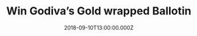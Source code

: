---
campaign-uuid: "c-77dcc3f4-af38-48db-a4ae-8c9dfd147365"
type: "Competition"
category: "Gifts"
date: "2018-09-10T13:00:00.000Z"
end-date: "2018-12-10T23:59:00.000Z"
disable-form: false
is_promoted: true
has_entry_page: true
title: "Win Godiva’s Gold wrapped Ballotin"
competition-description: "<p>Godiva has put together a special selection of chocolate\
  \ delights for you. White, milk, dark… Godiva sets out to tempt you with its iconic\
  \ gold wrapped Ballotin. A chocolate lover’s dream come true.</p>\r\n<p>Will you\
  \ share?</p>"
hero-header: "Win Godiva's Gold wrapped Ballotin"
terms-confirmation: "N/A"
banner-img: "https://assets.expresslyapp.com/asset-7705d2fd-849d-4cd7-9d12-b0399a0270e7.jpg"
logo-left-href: "http://www.godivachocolates.co.uk"
logo-left-image: "https://assets.expresslyapp.com/asset-6f2e8621-c15b-444b-8aac-1057c082e88e.jpg"
logo-left-title: "Godiva"
bg-image-hero: "https://assets.expresslyapp.com/asset-7a2930eb-d529-4ac0-b43b-5a0b72c5d0c2.jpg"
bg-image-first: "https://assets.expresslyapp.com/asset-55dbb340-b40e-4dda-a821-928d39d88644.jpg"
bg-image-second: "https://assets.expresslyapp.com/asset-cdcbd508-68ba-4aa2-b100-31c18f2bcf98.jpg"
section1-content: "<p>The Godiva story begins with praline.</p>\r\n<p>The sweet mixture\
  \ of finely ground almonds or hazelnuts and caramelised sugar was first married\
  \ with chocolate in Belgium, to create what’s now known worldwide as the classic\
  \ Belgian Chocolate. </p>"
section2-content: "<p>Keeping the legacy of handcrafted Belgian chocolate alive, this\
  \ selection is packed with every flavour. Orangettes, mint twigs and the coveted\
  \ carrés are all contained in the soft leather box, along with truffles and Coeur\
  \ Iconique assortments.</p>\r\n<p>Don’t miss out on Godiva’s Gold wrapped Ballotin\
  \ and indulge your heart with chocolate.</p>"
entry-title: "Win Godiva's Gold wrapped Ballotin"
entry-content: "Enter the draw to win Godiva's Gold wrapped Ballotin by completing\
  \ the form below before 23:59 on 10th of December 2018."
has-winner: false
prize-description: "Godiva's Gold wrapped Ballotin"
special-conditions: "Multiple entries are allowed up to one every day."
---